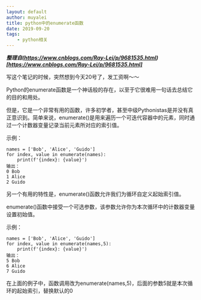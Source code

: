 ```yaml
---
layout: default
author: muyalei 
title: python中的enumerate函数
date: 2019-09-20
tags:
    - python相关
---
```


***整理自(https://www.cnblogs.com/Ray-Lei/p/9681535.html)[https://www.cnblogs.com/Ray-Lei/p/9681535.html]***

写这个笔记的时候，突然想到今天20号了，发工资啊～～

Python的enumerate函数是一个神话般的存在，以至于它很难用一句话去总结它的目的和用处。

但是，它是一个非常有用的函数，许多初学者，甚至中级Pythonistas是并没有真正意识到。简单来说，enumerate()是用来遍历一个可迭代容器中的元素，同时通过一个计数器变量记录当前元素所对应的索引值。

示例：
```
names = ['Bob', 'Alice', 'Guido']
for index, value in enumerate(names):
    print(f'{index}: {value}')
输出：
0 Bob
1 Alice
2 Guido 
``` 
 
另一个有用的特性是，enumerate()函数允许我们为循环自定义起始索引值。

enumerate()函数中接受一个可选参数，该参数允许你为本次循环中的计数器变量设置初始值。

示例：
```
names = ['Bob', 'Alice', 'Guido']
for index, value in enumerate(names,5):
    print(f'{index}: {value}')
输出：
5 Bob
6 Alice
7 Guido 
```
在上面的例子中，函数调用改为enumerate(names,5)，后面的参数5就是本次循环的起始索引，替换默认的0
